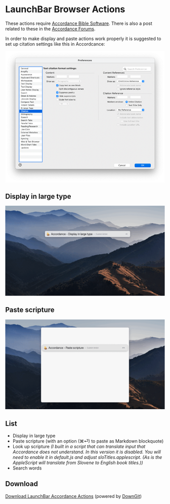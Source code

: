 # LaunchBar Browser Actions
These actions require [Accordance Bible Software](https://www.accordancebible.com/). There is also a post related to these in the [Accordance Forums](https://forums.accordancebible.com/topic/5191-launchbar-scripts/). 

In order to make display and paste actions work properly it is suggested to set up citation settings like this in Accordcance: 

<img src="prefs.png" width="600"/>

## Display in large type 
<img src="accdisplay.gif" width="600"/>

## Paste scripture
<img src="accpaste.gif" width="600"/>



## List
- Display in large type
- Paste scripture (with an option (⌘⏎) to paste as Markdown blockquote)
- Look up scripture *(I built in a script that can translate input that Accordance does not understand. In this version it is disabled. You will need to enable it in default.js and adjust sloTitles.applescript. (As is the AppleScript will translate from Slovene to English book titles.))*
- Search words 

## Download
[Download LaunchBar Accordance Actions](https://minhaskamal.github.io/DownGit/#/home?url=https://github.com/Ptujec/LaunchBar/tree/master/Accordance-Actions) (powered by [DownGit](https://github.com/MinhasKamal/DownGit))
